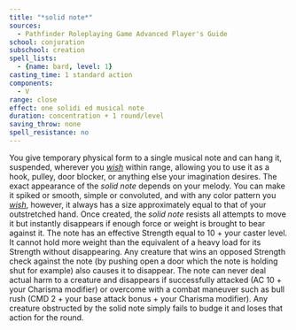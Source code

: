 ```yaml
---
title: "*solid note*"
sources:
  - Pathfinder Roleplaying Game Advanced Player's Guide
school: conjuration
subschool: creation
spell_lists:
  - {name: bard, level: 1}
casting_time: 1 standard action
components:
  - V
range: close
effect: one solidi ed musical note
duration: concentration + 1 round/level
saving_throw: none
spell_resistance: no
---
```


You give temporary physical form to a single musical note and can hang it, suspended, wherever you [*wish*](/spells/wish/) within range, allowing you to use it as a hook, pulley, door blocker, or anything else your imagination desires. The exact appearance of the *solid note* depends on your melody. You can make it spiked or smooth, simple or convoluted, and with any color pattern you [*wish*](/spells/wish/), however, it always has a size approximately equal to that of your outstretched hand. Once created, the *solid note* resists all attempts to move it but instantly disappears if enough force or weight is brought to bear against it. The note has an effective Strength equal to 10 + your caster level. It cannot hold more weight than the equivalent of a heavy load for its Strength without disappearing. Any creature that wins an opposed Strength check against the note (by pushing open a door which the note is holding shut for example) also causes it to disappear. The note can never deal actual harm to a creature and disappears if successfully attacked (AC 10 + your Charisma modifier) or overcome with a combat maneuver such as bull rush (CMD 2 + your base attack bonus + your Charisma modifier). Any creature obstructed by the solid note simply fails to budge it and loses that action for the round.

